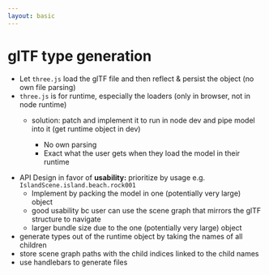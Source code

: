 ```yaml
---
layout: basic
---
```


# glTF type generation

<v-clicks :depth="2">

- Let `three.js` load the glTF file and then reflect & persist the object (no own file parsing)
- <ant-design-frown-filled class="text-red-400" /> `three.js` is for runtime, especially the loaders (only in browser, not in node runtime)
  - <ant-design-smile-filled class="text-green-400" /> solution: patch and implement it to run in node dev and pipe model into it (get runtime object in dev)
    - <ant-design-smile-filled class="text-green-400" /> No own parsing
    - <ant-design-smile-filled class="text-green-400" /> Exact what the user gets when they load the model in their runtime

</v-clicks>

<v-clicks class="mt-2">

- API Design in favor of **usability:** prioritize by usage e.g. `IslandScene.island.beach.rock001`
  - <mdi-code class="text-gray-400" /> Implement by packing the model in one (potentially very large) object
  - <ant-design-smile-filled class="text-green-400" /> good usability bc user can use the scene graph that mirrors the glTF structure to navigate
  - <ant-design-frown-filled class="text-red-400" /> larger bundle size due to the one (potentially very large) object
- generate types out of the runtime object by taking the names of all children
- store scene graph paths with the child indices linked to the child names
- use handlebars to generate files

</v-clicks>

<!--

- problem with patch: we need two GLTFLoaders & a patch would patch both:

  1. patched for plugin, version fixed, bundled
  2. original for user, version free, not bundled

  - solution: use `three-stdlib` (extraction of the `three.js` examples directory)

=========

- API Design in favor of **bundle size:** prioritize by usage e.g. `getRock001(getBeach(getIsland(getIslandScene(model))))`
  - Implement by e.g. `function getSomething(parent) { return parent.children[xxx]; }`
  - :) unused functions could get tree-shaken
  - :( not very user friendly
- API Design in favor of **combination**: crawl the user code & generate only used paths as direct pointer
  - :( crawling user applications? Really?

-->
